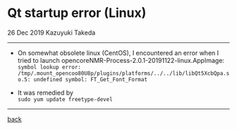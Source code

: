 
# Qt startup error (Linux)
26 Dec 2019 Kazuyuki Takeda

- - -

- On somewhat obsolete linux (CentOS), I encountered an error when I tried to launch opencoreNMR-Process-2.0.1-20191122-linux.AppImage:  
```symbol lookup error: /tmp/.mount_opencoo80U8p/plugins/platforms/../../lib/libQt5XcbQpa.so.5: undefined symbol: FT_Get_Font_Format```

- It was remedied by  
```sudo yum update freetype-devel```

- - -
[back](../../index.md)
